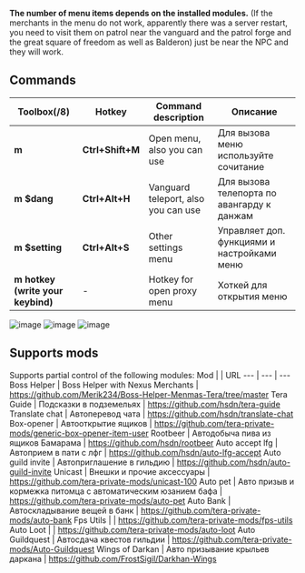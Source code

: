 **The number of menu items depends on the installed modules.**
(If the merchants in the menu do not work, apparently there was a server restart, you need to visit them on patrol
near the vanguard and the patrol forge and the great square of freedom as well as Balderon)
just be near the NPC and they will work.

## Commands
Toolbox(/8) | Hotkey | Command description | Описание
--- | --- | --- | ---
**m** |**Ctrl+Shift+M** |Open menu, also you can use  | Для вызова меню используйте сочитание
**m $dang** |**Ctrl+Alt+H** | Vanguard teleport, also you can use | Для вызова телепорта по авангарду к данжам
**m $setting** | **Ctrl+Alt+S** | Other settings menu | Управляет доп. функциями и настройками меню
**m hotkey (write your keybind)** | - |Hotkey for open proxy menu | Хоткей для открытия меню

![image](https://github.com/user-attachments/assets/3c868fd1-0d67-4854-8515-a0e6ab5718a3)
![image](https://github.com/user-attachments/assets/3ae872b8-e37e-477f-8fb7-bdffbd85d849)
![image](https://github.com/user-attachments/assets/1c708c54-5deb-4dac-b161-7a14017f4945)


## Supports mods
Supports partial control of the following modules: 
Mod | | URL
--- | --- | --- 
Boss Helper | Boss Helper with Nexus Merchants | https://github.com/Merik234/Boss-Helper-Menmas-Tera/tree/master
Tera Guide | Подсказки в подземельях | https://github.com/hsdn/tera-guide
Translate chat | Автоперевод чата | https://github.com/hsdn/translate-chat
Box-opener | Автооткрытие ящиков | https://github.com/tera-private-mods/generic-box-opener-item-user
Rootbeer | Автодобыча пива из ящиков Бамарама | https://github.com/hsdn/rootbeer
Auto accept lfg | Автоприем в пати с лфг | https://github.com/hsdn/auto-lfg-accept
Auto guild invite | Автоприглашение в гильдию | https://github.com/hsdn/auto-guild-invite
Unicast | Внешки и прочие аксессуары | https://github.com/tera-private-mods/unicast-100
Auto pet | Авто призыв и кормежка питомца с автоматическим юзанием бафа | https://github.com/tera-private-mods/auto-pet
Auto Bank | Автоскладывание вещей в банк | https://github.com/tera-private-mods/auto-bank
Fps Utils | | https://github.com/tera-private-mods/fps-utils
Auto Loot | | https://github.com/tera-private-mods/auto-loot
Auto Guildquest | Автосдача квестов гильдии | https://github.com/tera-private-mods/Auto-Guildquest
Wings of Darkan | Авто призывание крыльев даркана | https://github.com/FrostSigil/Darkhan-Wings